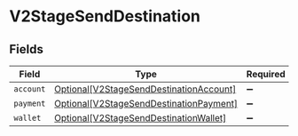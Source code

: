 # V2StageSendDestination


## Fields

| Field                                                                                           | Type                                                                                            | Required                                                                                        | Description                                                                                     |
| ----------------------------------------------------------------------------------------------- | ----------------------------------------------------------------------------------------------- | ----------------------------------------------------------------------------------------------- | ----------------------------------------------------------------------------------------------- |
| `account`                                                                                       | [Optional[V2StageSendDestinationAccount]](../../models/shared/v2stagesenddestinationaccount.md) | :heavy_minus_sign:                                                                              | N/A                                                                                             |
| `payment`                                                                                       | [Optional[V2StageSendDestinationPayment]](../../models/shared/v2stagesenddestinationpayment.md) | :heavy_minus_sign:                                                                              | N/A                                                                                             |
| `wallet`                                                                                        | [Optional[V2StageSendDestinationWallet]](../../models/shared/v2stagesenddestinationwallet.md)   | :heavy_minus_sign:                                                                              | N/A                                                                                             |